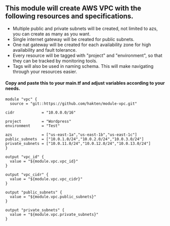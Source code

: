 ## This module will create AWS VPC with the following resources and specifications.

* Multiple public and private subnets will be created, not limited to azs, you can create as many as you want.
* Single internet gateway will be created for public subnets.
* One nat gateway will be created for each availability zone for high availability and fault tolerance.
* Every resource will be tagged with "project" and "environment", so that they can be tracked by monitoring tools.
* Tags will also be used in naming schema. This will make navigating through your resources easier.




#### Copy and paste this to your main.tf and adjust variables according to your needs.

```
module "vpc" {
  source = "git::https://github.com/hakten/module-vpc.git"

cidr            = "10.0.0.0/16"

project         = "Wordpress"
environment     = "Test"

azs             = ["us-east-1a","us-east-1b","us-east-1c"]
public_subnets  = ["10.0.1.0/24","10.0.2.0/24","10.0.3.0/24"]
private_subnets = ["10.0.11.0/24","10.0.12.0/24","10.0.13.0/24"]
}

output "vpc_id" {
  value = "${module.vpc.vpc_id}"
}

output "vpc_cidr" {
  value = "${module.vpc.vpc_cidr}"
}

output "public_subnets" {
  value = "${module.vpc.public_subnets}"
}

output "private_subnets" {
  value = "${module.vpc.private_subnets}"
}
  ```
